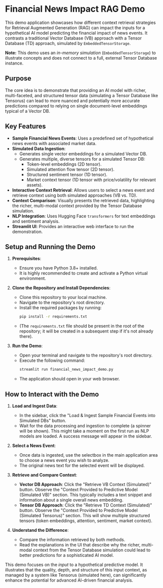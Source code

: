 # Financial News Impact RAG Demo

This demo application showcases how different context retrieval strategies for Retrieval Augmented Generation (RAG) can impact the inputs for a hypothetical AI model predicting the financial impact of news events. It contrasts a traditional Vector Database (VB) approach with a Tensor Database (TD) approach, simulated by `EmbeddedTensorStorage`.

**Note:** This demo uses an *in-memory simulation* (`EmbeddedTensorStorage`) to illustrate concepts and does not connect to a full, external Tensor Database instance.

## Purpose

The core idea is to demonstrate that providing an AI model with richer, multi-faceted, and structured tensor data (simulating a Tensor Database like Tensorus) can lead to more nuanced and potentially more accurate predictions compared to relying on single document-level embeddings typical of a Vector DB.

## Key Features

*   **Sample Financial News Events**: Uses a predefined set of hypothetical news events with associated market data.
*   **Simulated Data Ingestion**:
    *   Generates single vector embeddings for a simulated Vector DB.
    *   Generates multiple, diverse tensors for a simulated Tensor DB:
        *   Token-level embeddings (2D tensor).
        *   Simulated attention flow tensor (2D tensor).
        *   Structured sentiment tensor (1D tensor).
        *   Market context tensor (1D tensor with price/volatility for relevant assets).
*   **Interactive Context Retrieval**: Allows users to select a news event and retrieve context using both simulated approaches (VB vs. TD).
*   **Context Comparison**: Visually presents the retrieved data, highlighting the richer, multi-modal context provided by the Tensor Database simulation.
*   **NLP Integration**: Uses Hugging Face `transformers` for text embeddings and sentiment analysis.
*   **Streamlit UI**: Provides an interactive web interface to run the demonstration.

## Setup and Running the Demo

1.  **Prerequisites**:
    *   Ensure you have Python 3.8+ installed.
    *   It is highly recommended to create and activate a Python virtual environment.

2.  **Clone the Repository and Install Dependencies**:
    *   Clone this repository to your local machine.
    *   Navigate to the repository's root directory.
    *   Install the required packages by running:
        ```bash
        pip install -r requirements.txt
        ```
    *   (The `requirements.txt` file should be present in the root of the repository; it will be created in a subsequent step if it's not already there).

3.  **Run the Demo**:
    *   Open your terminal and navigate to the repository's root directory.
    *   Execute the following command:
        ```bash
        streamlit run financial_news_impact_demo.py
        ```
    *   The application should open in your web browser.

## How to Interact with the Demo

1.  **Load and Ingest Data**:
    *   In the sidebar, click the "Load & Ingest Sample Financial Events into Simulated DBs" button.
    *   Wait for the data processing and ingestion to complete (a spinner will be shown). This might take a moment on the first run as NLP models are loaded. A success message will appear in the sidebar.

2.  **Select a News Event**:
    *   Once data is ingested, use the selectbox in the main application area to choose a news event you wish to analyze.
    *   The original news text for the selected event will be displayed.

3.  **Retrieve and Compare Context**:
    *   **Vector DB Approach**: Click the "Retrieve VB Context (Simulated)" button. Observe the "Context Provided to Predictive Model (Simulated VB)" section. This typically includes a text snippet and information about a single overall news embedding.
    *   **Tensor DB Approach**: Click the "Retrieve TD Context (Simulated)" button. Observe the "Context Provided to Predictive Model (Simulated Tensorus)" section. This will show multiple structured tensors (token embeddings, attention, sentiment, market context).

4.  **Understand the Difference**:
    *   Compare the information retrieved by both methods.
    *   Read the explanations in the UI that describe why the richer, multi-modal context from the Tensor Database simulation could lead to better predictions for a sophisticated AI model.

This demo focuses on the *input* to a hypothetical predictive model. It illustrates that the quality, depth, and structure of this input context, as managed by a system like Tensorus (simulated here), can significantly enhance the potential for advanced AI-driven financial analysis.
